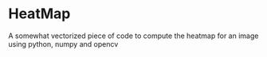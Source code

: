 # HeatMap
A somewhat vectorized piece of code to compute the heatmap for an image using python, numpy and opencv
